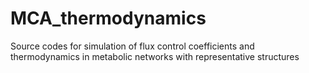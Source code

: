# MCA_thermodynamics
Source codes for simulation of flux control coefficients and thermodynamics in metabolic networks with representative structures
